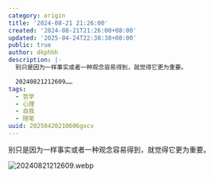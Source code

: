 ```yaml
---
category: origin
title: '2024-08-21 21:26:00'
created: '2024-08-21T21:26:00+08:00'
updated: '2025-04-24T22:38:38+08:00'
public: true
author: dkphhh
description: |-
  别只是因为一样事实或者一种观念容易得到，就觉得它更为重要。

  20240821212609……
tags:
  - 哲学
  - 心理
  - 自我
  - 随笔
uuid: 20250420210606gxcv
---
```


别只是因为一样事实或者一种观念容易得到，就觉得它更为重要。

![20240821212609.webp](https://img.dkphhh.me/20240821212609.webp)
